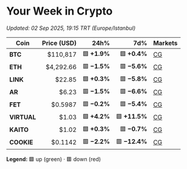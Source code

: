 # Your Week in Crypto  
_Updated: 02 Sep 2025, 19:15 TRT (Europe/Istanbul)_

| Coin        | Price (USD) | 24h%                         | 7d%                         | Markets |
|-------------|------------:|-----------------------------:|----------------------------:|:--------|
| **BTC**     | $110,817    | 🟩 **+1.9%**                 | 🟩 **+0.4%**                | [CG](https://www.coingecko.com/en/coins/bitcoin) |
| **ETH**     | $4,292.66   | 🟥 **−1.5%**                 | 🟥 **−5.6%**                | [CG](https://www.coingecko.com/en/coins/ethereum) |
| **LINK**    | $22.85      | 🟩 **+0.3%**                 | 🟥 **−5.8%**                | [CG](https://www.coingecko.com/en/coins/chainlink) |
| **AR**      | $6.23       | 🟥 **−1.5%**                 | 🟥 **−6.6%**                | [CG](https://www.coingecko.com/en/coins/arweave) |
| **FET**     | $0.5987     | 🟥 **−0.2%**                 | 🟥 **−5.4%**                | [CG](https://www.coingecko.com/en/coins/artificial-superintelligence-alliance) |
| **VIRTUAL** | $1.03       | 🟩 **+4.2%**                 | 🟩 **+11.5%**               | [CG](https://www.coingecko.com/en/coins/virtual-protocol) |
| **KAITO**   | $1.02       | 🟩 **+0.3%**                 | 🟥 **−0.7%**                | [CG](https://www.coingecko.com/en/coins/kaito) |
| **COOKIE**  | $0.1142     | 🟥 **−2.2%**                 | 🟥 **−12.4%**               | [CG](https://www.coingecko.com/en/coins/cookie) |

**Legend:** 🟩 up (green) · 🟥 down (red)
